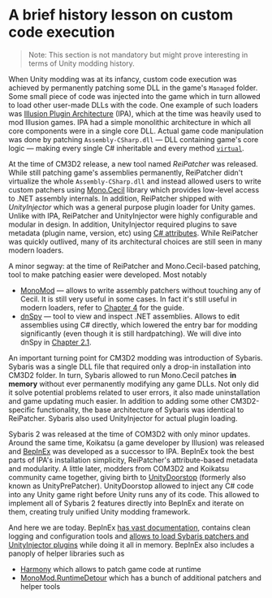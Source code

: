 # A brief history lesson on custom code execution

> Note: This section is not mandatory but might prove interesting
> in terms of Unity modding history.

When Unity modding was at its infancy, custom code execution was achieved
by permanently patching some DLL in the game's `Managed` folder. Some 
small piece of code was injected into the game which in turn allowed to load 
other user-made DLLs with the code. One example of such loaders was
[Illusion Plugin Architecture](https://github.com/Eusth/IPA) (IPA), which at the time
was heavily used to mod Illusion games. IPA had a simple monolithic
architecture in which all core components were in a single core DLL. 
Actual game code manipulation was done by patching `Assembly-CSharp.dll` — 
DLL containing game's core logic — making every single C# inheritable 
and every method [`virtual`](https://docs.microsoft.com/en-us/dotnet/csharp/language-reference/keywords/virtual).

At the time of CM3D2 release, a new tool named *ReiPatcher* was released. 
While still patching game's assemblies permanently, ReiPatcher didn't
virtualize the whole `Assembly-CSharp.dll` and instead allowed users to 
write custom patchers using [Mono.Cecil](https://github.com/jbevain/cecil) 
library which provides low-level access to .NET assembly internals. 
In addition, ReiPatcher shipped with *UnityInjector* which was a general 
purpose plugin loader for Unity games. Unlike with IPA, ReiPatcher and 
UnityInjector were highly configurable and modular in design. In addition, 
UnityInjector required plugins to save metadata (plugin name, version, etc) 
using [C# attributes](https://docs.microsoft.com/en-us/dotnet/csharp/programming-guide/concepts/attributes/).
While ReiPatcher was quickly outlived, many of its architectural choices are
still seen in many modern loaders.

A minor segway: at the time of ReiPatcher and Mono.Cecil-based patching, tool to make 
patching easier were developed. Most notably

* [MonoMod](https://github.com/MonoMod/MonoMod) — allows to write assembly
   patchers without touching any of Cecil. It is still very useful in some
   cases. In fact it's still useful in modern loaders, refer to
   [Chapter 4](../chapters/4_monomod/intro.md) for the guide.
* [dnSpy](https://github.com/0xd4d/dnSpy) — tool to view and inspect .NET
    assemblies. Allows to edit assemblies using C# directly, which lowered 
    the entry bar for modding significantly (even though it is still
    hardpatching). We will dive into dnSpy in [Chapter 2.1](../chapters/2_patching_basics/1_dnspy.md).

An important turning point for CM3D2 modding was introduction of Sybaris.  
Sybaris was a single DLL file that required only a drop-in installation into 
CM3D2 folder. In turn, Sybaris allowed to run Mono.Cecil patches **in memory**
without ever permanently modifying any game DLLs. Not only did it solve 
potential problems related to user errors, it also made uninstallation and 
game updating much easier. In addition to adding some other CM3D2-specific 
functionality, the base architecture of Sybaris was identical to ReiPatcher. 
Sybaris also used UnityInjector for actual plugin loading.

Sybaris 2 was released at the time of COM3D2 with only minor updates. Around 
the same time, Koikatsu (a game developer by Illusion) was released and 
[BepInEx](https://github.com/BepInEx/BepInEx) was developed as a successor 
to IPA. BepInEx took the best parts of IPA's installation simplicity,
ReiPatcher's attribute-based metadata and modularity. A little later, 
modders from COM3D2 and Koikatsu community came together, giving birth to
[UnityDoorstop](https://github.com/NeighTools/UnityDoorstop) (formerly also 
known as UnityPrePatcher). UnityDoorstop allowed to inject any C# code into
any Unity game right before Unity runs any of its code. This allowed to 
implement all of Sybaris 2 features directly into BepInEx and iterate on them, 
creating truly unified Unity modding framework. 

And here we are today. BepInEx
[has vast documentation](https://bepinex.github.io/bepinex_docs/master/articles/index.html), 
contains clean logging and configuration tools and
[allows to load Sybaris patchers and UnityInjector plugins](https://bepinex.github.io/bepinex_docs/master/articles/advanced/compatibility.html)
while doing it all in memory.
BepInEx also includes a panoply of helper libraries such as

* [Harmony](https://harmony.pardeike.net/) which allows to patch game code at runtime
* [MonoMod.RuntimeDetour](https://github.com/MonoMod/MonoMod/blob/master/README-RuntimeDetour.md) which has a bunch of additional patchers and helper tools